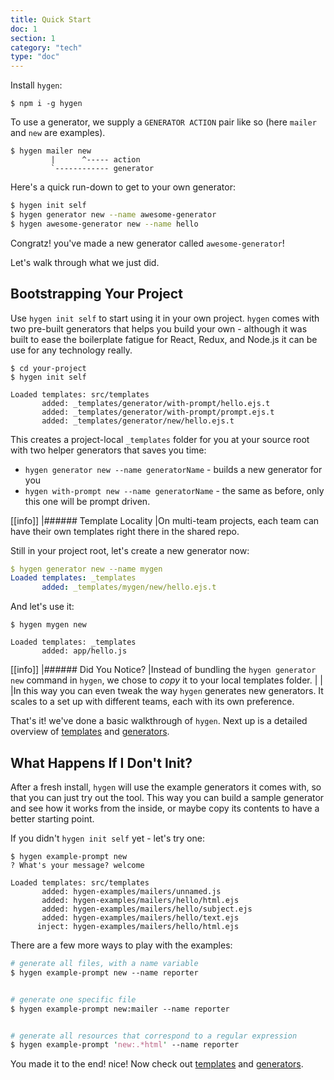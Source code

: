 ```yaml
---
title: Quick Start
doc: 1
section: 1
category: "tech"
type: "doc"
---
```


Install `hygen`:

```
$ npm i -g hygen
```

To use a generator, we supply a `GENERATOR ACTION` pair like so (here `mailer` and `new` are examples).

```
$ hygen mailer new
         |      ^----- action
         `------------ generator
```

Here's a quick run-down to get to your own generator:

```bash
$ hygen init self
$ hygen generator new --name awesome-generator
$ hygen awesome-generator new --name hello
```

Congratz! you've made a new generator called `awesome-generator`!

Let's walk through what we just did.

## Bootstrapping Your Project

Use `hygen init self` to start using it in your own project. `hygen` comes with two pre-built generators that helps you build your own - although it was built to ease the boilerplate fatigue for React, Redux, and Node.js it can be use for any technology really.

```yaml{2}
$ cd your-project
$ hygen init self

Loaded templates: src/templates
       added: _templates/generator/with-prompt/hello.ejs.t
       added: _templates/generator/with-prompt/prompt.ejs.t
       added: _templates/generator/new/hello.ejs.t
```

This creates a project-local `_templates` folder for you at your source root with two helper generators that saves you time:

* `hygen generator new --name generatorName` - builds a new generator for you
* `hygen with-prompt new --name generatorName` - the same as before, only this one will be prompt driven.

[[info]]
|###### Template Locality
|On multi-team projects, each team can have their own templates right there in the shared repo.

Still in your project root, let's create a new generator now:

```yaml
$ hygen generator new --name mygen
Loaded templates: _templates
       added: _templates/mygen/new/hello.ejs.t
```

And let's use it:

```yaml{4}
$ hygen mygen new

Loaded templates: _templates
       added: app/hello.js
```

[[info]]
|###### Did You Notice?
|Instead of bundling the `hygen generator new` command in `hygen`, we chose to _copy_ it to your local templates folder.
|
|
|In this way you can even tweak the way `hygen` generates new generators. It scales to a set up with different teams, each with its own preference.

That's it! we've done a basic walkthrough of `hygen`. Next up is a detailed overview of [templates](templates) and [generators](generators).

## What Happens If I Don't Init?

After a fresh install, `hygen` will use the example generators it comes with, so that you can just try out the tool. This way you can build a sample generator and see how it works from the inside, or maybe copy its contents to have a better starting point.

If you didn't `hygen init self` yet - let's try one:

```yaml{1}
$ hygen example-prompt new
? What's your message? welcome

Loaded templates: src/templates
       added: hygen-examples/mailers/unnamed.js
       added: hygen-examples/mailers/hello/html.ejs
       added: hygen-examples/mailers/hello/subject.ejs
       added: hygen-examples/mailers/hello/text.ejs
      inject: hygen-examples/mailers/hello/html.ejs
```

There are a few more ways to play with the examples:

```perl
# generate all files, with a name variable
$ hygen example-prompt new --name reporter


# generate one specific file
$ hygen example-prompt new:mailer --name reporter


# generate all resources that correspond to a regular expression
$ hygen example-prompt 'new:.*html' --name reporter
```

You made it to the end! nice! Now check out [templates](templates) and [generators](generators).
